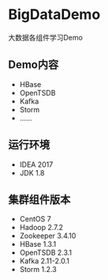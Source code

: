 # BigDataDemo
大数据各组件学习Demo

## Demo内容

* HBase
* OpenTSDB
* Kafka
* Storm
* ……

## 运行环境

* IDEA 2017
* JDK 1.8

## 集群组件版本

* CentOS 7
* Hadoop 2.7.2
* Zookeeper 3.4.10
* HBase 1.3.1
* OpenTSDB 2.3.1
* Kafka 2.11-2.0.1
* Storm 1.2.3